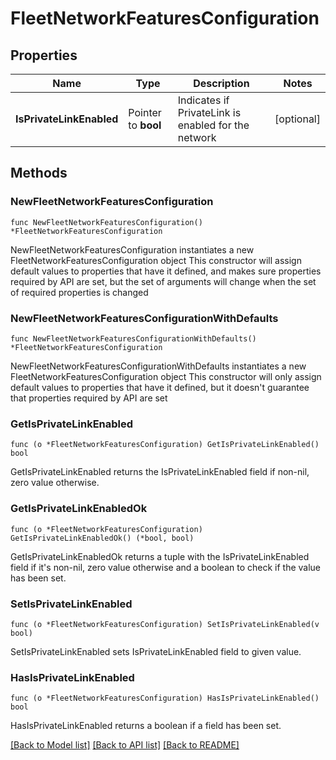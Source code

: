# FleetNetworkFeaturesConfiguration

## Properties

Name | Type | Description | Notes
------------ | ------------- | ------------- | -------------
**IsPrivateLinkEnabled** | Pointer to **bool** | Indicates if PrivateLink is enabled for the network | [optional] 

## Methods

### NewFleetNetworkFeaturesConfiguration

`func NewFleetNetworkFeaturesConfiguration() *FleetNetworkFeaturesConfiguration`

NewFleetNetworkFeaturesConfiguration instantiates a new FleetNetworkFeaturesConfiguration object
This constructor will assign default values to properties that have it defined,
and makes sure properties required by API are set, but the set of arguments
will change when the set of required properties is changed

### NewFleetNetworkFeaturesConfigurationWithDefaults

`func NewFleetNetworkFeaturesConfigurationWithDefaults() *FleetNetworkFeaturesConfiguration`

NewFleetNetworkFeaturesConfigurationWithDefaults instantiates a new FleetNetworkFeaturesConfiguration object
This constructor will only assign default values to properties that have it defined,
but it doesn't guarantee that properties required by API are set

### GetIsPrivateLinkEnabled

`func (o *FleetNetworkFeaturesConfiguration) GetIsPrivateLinkEnabled() bool`

GetIsPrivateLinkEnabled returns the IsPrivateLinkEnabled field if non-nil, zero value otherwise.

### GetIsPrivateLinkEnabledOk

`func (o *FleetNetworkFeaturesConfiguration) GetIsPrivateLinkEnabledOk() (*bool, bool)`

GetIsPrivateLinkEnabledOk returns a tuple with the IsPrivateLinkEnabled field if it's non-nil, zero value otherwise
and a boolean to check if the value has been set.

### SetIsPrivateLinkEnabled

`func (o *FleetNetworkFeaturesConfiguration) SetIsPrivateLinkEnabled(v bool)`

SetIsPrivateLinkEnabled sets IsPrivateLinkEnabled field to given value.

### HasIsPrivateLinkEnabled

`func (o *FleetNetworkFeaturesConfiguration) HasIsPrivateLinkEnabled() bool`

HasIsPrivateLinkEnabled returns a boolean if a field has been set.


[[Back to Model list]](../README.md#documentation-for-models) [[Back to API list]](../README.md#documentation-for-api-endpoints) [[Back to README]](../README.md)


